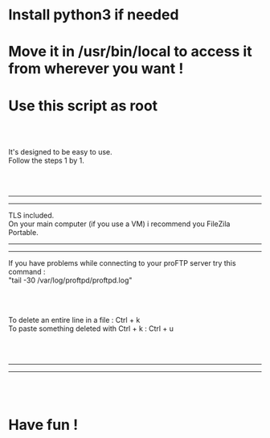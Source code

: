 
# Install python3 if needed

# Move it in /usr/bin/local to access it from wherever you want !

# Use this script as root

<br>
<br>

It's designed to be easy to use.
<br>
Follow the steps 1 by 1.

<br>
<br>

***
***

TLS included.
<br>
On your main computer (if you use a VM) i recommend you FileZila Portable.


***
***

If you have problems while connecting to your proFTP server try this command :
<br>
"tail -30 /var/log/proftpd/proftpd.log"

<br>
<br>

To delete an entire line in a file : 	   Ctrl + k
<br>
To paste something deleted with Ctrl + k : Ctrl + u

<br>
<br>

***
***

<br>
<br>

# Have fun !

